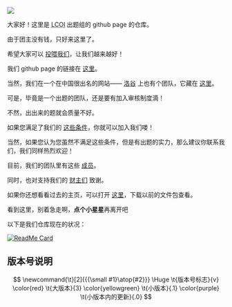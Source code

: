![](https://komarev.com/ghpvc/?username=little-cindy&alt=lcoi)

大家好！这里是 <abbr title="Low Conplexity Olympiad of Informatics">LCOI</abbr> 出题组的 github page 的仓库。

由于团主没有钱，只好来这里了。

希望大家可以 [投喂我们](https://afdian.net/@lcoi-team)，让我们越来越好！

我们 github page 的链接在 [这里](https://little-cindy.github.io/lcoi/)。

当然，我们在一个在中国很出名的网站—— [洛谷](https://www.luogu.com.cn/) 上也有个团队，它藏在 [这里](https://www.luogu.com.cn/team/35878)。

可是，毕竟是一个出题的团队，还是要有加入审核制度滴！

不然，出出来的题就会质量不好。

如果您满足了我们的 [这些条件](https://little-cindy.github.io/lcoi/join-us)，你就可以加入我们喽！

当然，如果您认为您虽然不满足这些条件，但是有出题的实力，那么建议你联系我们，我们同样热烈欢迎！

目前，我们的团队里有这些 [成员](https://little-cindy.github.io/lcoi/Users)。

同时，也对支持我们的 [财主们](https://little-cindy.github.io/lcoi/thanks) 致谢。

如果你还想看看过去的主页，可以打开 [这里](https://github.com/little-cindy/lcoi/releases)，下载以前的文件包查看。

看到这里，别着急走啊，<b>点个小星星</b>再离开吧

以下是我们仓库现在的状况：

[![ReadMe Card](https://github-readme-stats.vercel.app/api/pin/?username=little-cindy&repo=lcoi)](https://github.com/little-cindy/lcoi)

## 版本号说明
$$
\newcommand{\t}[2]{{{\small #1}\atop{#2}}}
\Huge \t{版本号标志}{v} \color{red} \t{大版本}{3} \color{yellowgreen} \t{小版本}{.1} \color{purple} \t{小版本内的更新}{.0}
$$